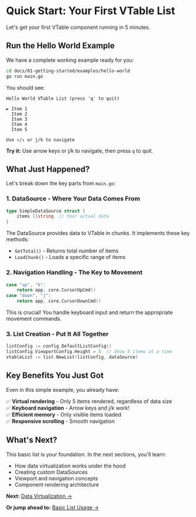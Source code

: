# Quick Start: Your First VTable List

Let's get your first VTable component running in 5 minutes.

## Run the Hello World Example

We have a complete working example ready for you:

```bash
cd docs/01-getting-started/examples/hello-world
go run main.go
```

You should see:
```
Hello World VTable List (press 'q' to quit)

► Item 1
  Item 2
  Item 3
  Item 4
  Item 5

Use ↑/↓ or j/k to navigate
```

**Try it:** Use arrow keys or j/k to navigate, then press `q` to quit.

## What Just Happened?

Let's break down the key parts from `main.go`:

### 1. **DataSource** - Where Your Data Comes From
```go
type SimpleDataSource struct {
    items []string  // Your actual data
}
```

The DataSource provides data to VTable in chunks. It implements these key methods:
- `GetTotal()` - Returns total number of items
- `LoadChunk()` - Loads a specific range of items

### 2. **Navigation Handling** - The Key to Movement
```go
case "up", "k":
    return app, core.CursorUpCmd()
case "down", "j":
    return app, core.CursorDownCmd()
```

This is crucial! You handle keyboard input and return the appropriate movement commands.

### 3. **List Creation** - Put It All Together
```go
listConfig := config.DefaultListConfig()
listConfig.ViewportConfig.Height = 5  // Show 5 items at a time
vtableList := list.NewList(listConfig, dataSource)
```

## Key Benefits You Just Got

Even in this simple example, you already have:

✅ **Virtual rendering** - Only 5 items rendered, regardless of data size  
✅ **Keyboard navigation** - Arrow keys and j/k work!  
✅ **Efficient memory** - Only visible items loaded  
✅ **Responsive scrolling** - Smooth navigation  

## What's Next?

This basic list is your foundation. In the next sections, you'll learn:
- How data virtualization works under the hood
- Creating custom DataSources  
- Viewport and navigation concepts
- Component rendering architecture

**Next:** [Data Virtualization →](../02-core-concepts/01-data-virtualization.md)

**Or jump ahead to:** [Basic List Usage →](../03-list-component/01-basic-usage.md) 